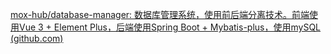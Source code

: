 [mox-hub/database-manager: 数据库管理系统，使用前后端分离技术。前端使用Vue 3 + Element Plus，后端使用Spring Boot + Mybatis-plus，使用mySQL (github.com)](https://github.com/mox-hub/database-manager)